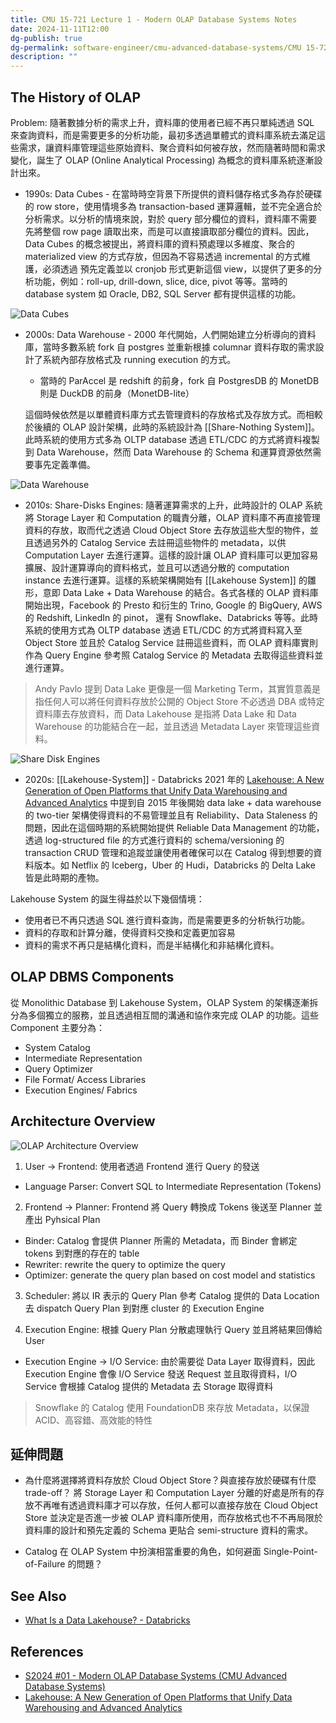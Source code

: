 ```yaml
---
title: CMU 15-721 Lecture 1 - Modern OLAP Database Systems Notes
date: 2024-11-11T12:00
dg-publish: true
dg-permalink: software-engineer/cmu-advanced-database-systems/CMU 15-721 Lecture 1 - Modern OLAP Database Systems
description: ""
---
```

<!-- # 筆記本體 -->
## The History of OLAP

Problem: 隨著數據分析的需求上升，資料庫的使用者已經不再只單純透過 SQL 來查詢資料，而是需要更多的分析功能，最初多透過單體式的資料庫系統去滿足這些需求，讓資料庫管理這些原始資料、聚合資料如何被存放，然而隨著時間和需求變化，誕生了 OLAP (Online Analytical Processing) 為概念的資料庫系統逐漸設計出來。

- 1990s: Data Cubes - 在當時時空背景下所提供的資料儲存格式多為存於硬碟的 row store，使用情境多為 transaction-based 運算邏輯，並不完全適合於分析需求。以分析的情境來說，對於 query 部分欄位的資料，資料庫不需要先將整個 row page 讀取出來，而是可以直接讀取部分欄位的資料。因此，Data Cubes 的概念被提出，將資料庫的資料預處理以多維度、聚合的 materialized view 的方式存放，但因為不容易透過 incremental 的方式維護，必須透過  預先定義並以 cronjob 形式更新這個 view，以提供了更多的分析功能，例如：roll-up, drill-down, slice, dice, pivot 等等。當時的 database system 如 Oracle, DB2, SQL Server 都有提供這樣的功能。

![Data Cubes](https://josix.tw/img/data-cubes.png)

- 2000s: Data Warehouse - 2000 年代開始，人們開始建立分析導向的資料庫，當時多數系統 fork 自 postgres 並重新根據 columnar 資料存取的需求設計了系統內部存放格式及 running execution 的方式。

  - 當時的 ParAccel 是 redshift 的前身，fork 自 PostgresDB 的 MonetDB 則是 DuckDB 的前身（MonetDB-lite）

  這個時候依然是以單體資料庫方式去管理資料的存放格式及存放方式。而相較於後續的 OLAP 設計架構，此時的系統設計為 [[Share-Nothing System]]。此時系統的使用方式多為 OLTP database 透過 ETL/CDC 的方式將資料複製到 Data Warehouse，然而 Data Warehouse 的 Schema 和運算資源依然需要事先定義準備。

![Data Warehouse](https://josix.tw/img/data-warehouse.png)

- 2010s: Share-Disks Engines: 隨著運算需求的上升，此時設計的 OLAP 系統將 Storage Layer 和 Computation 的職責分離，OLAP 資料庫不再直接管理資料的存放，取而代之透過 Cloud Object Store 去存放這些大型的物件，並且透過另外的 Catalog Service 去註冊這些物件的 metadata，以供 Computation Layer 去進行運算。這樣的設計讓 OLAP 資料庫可以更加容易擴展、設計運算導向的資料格式，並且可以透過分散的 computation instance 去進行運算。這樣的系統架構開始有 [[Lakehouse System]] 的雛形，意即 Data Lake + Data Warehouse 的結合。各式各樣的 OLAP 資料庫開始出現，Facebook 的 Presto 和衍生的 Trino, Google 的 BigQuery, AWS 的 Redshift, LinkedIn 的 pinot， 還有 Snowflake、Databricks 等等。此時系統的使用方式為 OLTP database 透過 ETL/CDC 的方式將資料寫入至 Object Store 並且於 Catalog Service 註冊這些資料，而 OLAP 資料庫實則作為 Query Engine 參考照 Catalog Service 的 Metadata 去取得這些資料並進行運算。

> Andy Pavlo 提到 Data Lake 更像是一個 Marketing Term，其實質意義是指任何人可以將任何資料存放於公開的 Object Store 不必透過 DBA 或特定資料庫去存放資料，而 Data Lakehouse 是指將 Data Lake 和 Data Warehouse 的功能結合在一起，並且透過 Metadata Layer 來管理這些資料。

![Share Disk Engines](https://josix.tw/img/share-disk-engines.png)

- 2020s: [[Lakehouse-System]] - Databricks 2021 年的 [Lakehouse: A New Generation of Open Platforms that Unify Data Warehousing and Advanced Analytics](https://www.cidrdb.org/cidr2021/papers/cidr2021_paper17.pdf) 中提到自 2015 年後開始 data lake + data warehouse 的 two-tier 架構使得資料的不易管理並且有 Reliability、Data Staleness 的問題，因此在這個時期的系統開始提供 Reliable Data Management 的功能，透過 log-structured file 的方式進行資料的 schema/versioning 的 transaction CRUD 管理和追蹤並讓使用者確保可以在 Catalog 得到想要的資料版本。如 Netflix 的 Iceberg，Uber 的 Hudi，Databricks 的 Delta Lake 皆是此時期的產物。

Lakehouse System 的誕生得益於以下幾個情境：

- 使用者已不再只透過 SQL 進行資料查詢，而是需要更多的分析執行功能。
- 資料的存取和計算分離，使得資料交換和定義更加容易
- 資料的需求不再只是結構化資料，而是半結構化和非結構化資料。

## OLAP DBMS Components

從 Monolithic Database 到 Lakehouse System，OLAP System 的架構逐漸拆分為多個獨立的服務，並且透過相互間的溝通和協作來完成 OLAP 的功能。這些 Component 主要分為：

- System Catalog
- Intermediate Representation
- Query Optimizer
- File Format/ Access Libraries
- Execution Engines/ Fabrics

## Architecture Overview

![OLAP Architecture Overview](https://josix.tw/img/olap-architecture-overview.png)

1. User -> Frontend: 使用者透過 Frontend 進行 Query 的發送
  - Language Parser: Convert SQL to Intermediate Representation (Tokens)

2. Frontend -> Planner: Frontend 將 Query 轉換成 Tokens 後送至 Planner 並產出 Pyhsical Plan
  - Binder: Catalog 會提供 Planner 所需的 Metadata，而 Binder 會綁定 tokens 到對應的存在的 table
  - Rewriter: rewrite the query to optimize the query
  - Optimizer: generate the query plan based on cost model and statistics

3. Scheduler: 將以 IR 表示的 Query Plan 參考 Catalog 提供的 Data Location 去 dispatch Query Plan 到對應 cluster 的 Execution Engine

4. Execution Engine: 根據 Query Plan 分散處理執行 Query 並且將結果回傳給 User
  - Execution Engine -> I/O Service: 由於需要從 Data Layer 取得資料，因此 Execution Engine 會像 I/O Service 發送 Request 並且取得資料，I/O Service 會根據 Catalog 提供的 Metadata 去 Storage 取得資料

> Snowflake 的 Catalog 使用 FoundationDB 來存放 Metadata，以保證 ACID、高容錯、高效能的特性


## 延伸問題

- 為什麼將選擇將資料存放於 Cloud Object Store？與直接存放於硬碟有什麼 trade-off？
  將 Storage Layer 和 Computation Layer 分離的好處是所有的存放不再唯有透過資料庫才可以存放，任何人都可以直接存放在 Cloud Object Store 並決定是否進一步被 OLAP 資料庫所使用，而存放格式也不不再局限於資料庫的設計和預先定義的 Schema 更貼合 semi-structure 資料的需求。

- Catalog 在 OLAP System 中扮演相當重要的角色，如何避面 Single-Point-of-Failure 的問題？


## See Also

- [What Is a Data Lakehouse? - Databricks](https://www.databricks.com/glossary/data-lakehouse)

## References

- [S2024 #01 - Modern OLAP Database Systems (CMU Advanced Database Systems)](https://www.youtube.com/watch?v=5J-I8Mj8tss&list=PLSE8ODhjZXjYa_zX-KeMJui7pcN1rIaIJ)
- [Lakehouse: A New Generation of Open Platforms that Unify Data Warehousing and Advanced Analytics](https://www.cidrdb.org/cidr2021/papers/cidr2021_paper17.pdf)